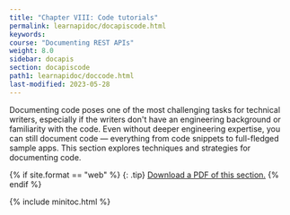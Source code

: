 ```yaml
---
title: "Chapter VIII: Code tutorials"
permalink: learnapidoc/docapiscode.html
keywords:
course: "Documenting REST APIs"
weight: 8.0
sidebar: docapis
section: docapiscode
path1: learnapidoc/doccode.html
last-modified: 2023-05-28
---
```


Documenting code poses one of the most challenging tasks for technical writers, especially if the writers don't have an engineering background or familiarity with the code. Even without deeper engineering expertise, you can still document code &mdash; everything from code snippets to full-fledged sample apps. This section explores techniques and strategies for documenting code.

{% if site.format == "web" %}
{: .tip}
<a class="noCrossRef" href="https://s3.us-west-1.wasabisys.com/learnapidoc-outputs/docapis_eight.pdf"><i class="fa fa-file-pdf-o"></i> Download a PDF of this section.</a>
{% endif %}

{% include minitoc.html %}
